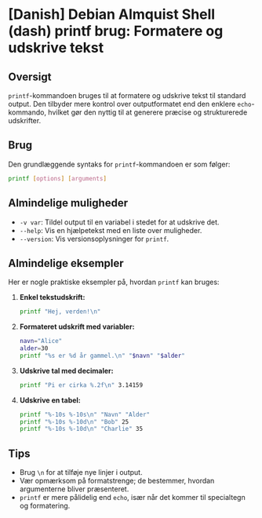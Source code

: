 # [Danish] Debian Almquist Shell (dash) printf brug: Formatere og udskrive tekst

## Oversigt
`printf`-kommandoen bruges til at formatere og udskrive tekst til standard output. Den tilbyder mere kontrol over outputformatet end den enklere `echo`-kommando, hvilket gør den nyttig til at generere præcise og strukturerede udskrifter.

## Brug
Den grundlæggende syntaks for `printf`-kommandoen er som følger:

```sh
printf [options] [arguments]
```

## Almindelige muligheder
- `-v var`: Tildel output til en variabel i stedet for at udskrive det.
- `--help`: Vis en hjælpetekst med en liste over muligheder.
- `--version`: Vis versionsoplysninger for `printf`.

## Almindelige eksempler
Her er nogle praktiske eksempler på, hvordan `printf` kan bruges:

1. **Enkel tekstudskrift:**
   ```sh
   printf "Hej, verden!\n"
   ```

2. **Formateret udskrift med variabler:**
   ```sh
   navn="Alice"
   alder=30
   printf "%s er %d år gammel.\n" "$navn" "$alder"
   ```

3. **Udskrive tal med decimaler:**
   ```sh
   printf "Pi er cirka %.2f\n" 3.14159
   ```

4. **Udskrive en tabel:**
   ```sh
   printf "%-10s %-10s\n" "Navn" "Alder"
   printf "%-10s %-10d\n" "Bob" 25
   printf "%-10s %-10d\n" "Charlie" 35
   ```

## Tips
- Brug `\n` for at tilføje nye linjer i output.
- Vær opmærksom på formatstrenge; de bestemmer, hvordan argumenterne bliver præsenteret.
- `printf` er mere pålidelig end `echo`, især når det kommer til specialtegn og formatering.